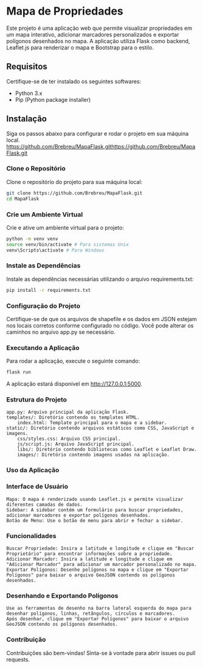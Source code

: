 # Mapa de Propriedades

Este projeto é uma aplicação web que permite visualizar propriedades em um mapa interativo, adicionar marcadores personalizados e exportar polígonos desenhados no mapa. A aplicação utiliza Flask como backend, Leaflet.js para renderizar o mapa e Bootstrap para o estilo.

## Requisitos

Certifique-se de ter instalado os seguintes softwares:

- Python 3.x
- Pip (Python package installer)

## Instalação

Siga os passos abaixo para configurar e rodar o projeto em sua máquina local.
https://github.com/Brebreu/MapaFlask.githttps://github.com/Brebreu/MapaFlask.git
### Clone o Repositório

Clone o repositório do projeto para sua máquina local:

```bash
git clone https://github.com/Brebreu/MapaFlask.git
cd MapaFlask
```
### Crie um Ambiente Virtual

Crie e ative um ambiente virtual para o projeto:

```bash
python -m venv venv
source venv/bin/activate # Para sistemas Unix
venv\Scripts\activate # Para Windows
```
### Instale as Dependências

Instale as dependências necessárias utilizando o arquivo requirements.txt:

```bash
pip install -r requirements.txt
```
### Configuração do Projeto

Certifique-se de que os arquivos de shapefile e os dados em JSON estejam nos locais corretos conforme configurado no código. Você pode alterar os caminhos no arquivo app.py se necessário.

### Executando a Aplicação

Para rodar a aplicação, execute o seguinte comando:

```bash
flask run
```
A aplicação estará disponível em http://127.0.0.1:5000.

### Estrutura do Projeto

    app.py: Arquivo principal da aplicação Flask.
    templates/: Diretório contendo os templates HTML.
        index.html: Template principal para o mapa e a sidebar.
    static/: Diretório contendo arquivos estáticos como CSS, JavaScript e imagens.
        css/styles.css: Arquivo CSS principal.
        js/script.js: Arquivo JavaScript principal.
        libs/: Diretório contendo bibliotecas como Leaflet e Leaflet Draw.
        images/: Diretório contendo imagens usadas na aplicação.

### Uso da Aplicação
### Interface de Usuário

    Mapa: O mapa é renderizado usando Leaflet.js e permite visualizar diferentes camadas de dados.
    Sidebar: A sidebar contém um formulário para buscar propriedades, adicionar marcadores e exportar polígonos desenhados.
    Botão de Menu: Use o botão de menu para abrir e fechar a sidebar.

### Funcionalidades

    Buscar Propriedade: Insira a latitude e longitude e clique em "Buscar Proprietário" para encontrar informações sobre a propriedade.
    Adicionar Marcador: Insira a latitude e longitude e clique em "Adicionar Marcador" para adicionar um marcador personalizado no mapa.
    Exportar Polígonos: Desenhe polígonos no mapa e clique em "Exportar Polígonos" para baixar o arquivo GeoJSON contendo os polígonos desenhados.

### Desenhando e Exportando Polígonos

    Use as ferramentas de desenho na barra lateral esquerda do mapa para desenhar polígonos, linhas, retângulos, círculos e marcadores.
    Após desenhar, clique em "Exportar Polígonos" para baixar o arquivo GeoJSON contendo os polígonos desenhados.

### Contribuição

Contribuições são bem-vindas! Sinta-se à vontade para abrir issues ou pull requests.

